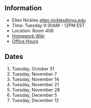 ## Information

* Ellen Nickles ellen.nickles@nyu.edu
* Time: Tuesday 9:30AM - 12PM EST
* Location: Room 408
* [Homework Wiki](https://github.com/ITPNYU/ICM-2023-Media/wiki/Homework-Ellen)
* [Office Hours](https://calendar.google.com/calendar/selfsched?sstoken=UUJBXzVpUFp3azhlfGRlZmF1bHR8MDk4NDA1OWMzNzEyMThhZjVkMTgzYWI3YmUxMWNmY2M)

## Dates

1. Tuesday, October 31
2. Tuesday, November 7
3. Tuesday, November 14
4. Tuesday, November 21
5. Tuesday, November 28
6. Tuesday, December 5
7. Tuesday, December 12
